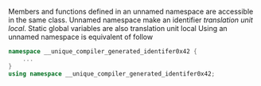 Members and functions defined in an unnamed namespace are accessible in the same class. 
Unnamed namespace make an identifier *translation unit local*. 
Static global variables are also translation unit local
Using an unnamed namespace is equivalent of follow
```C++
namespace __unique_compiler_generated_identifer0x42 {
    ...
}
using namespace __unique_compiler_generated_identifer0x42;
```